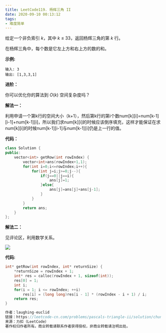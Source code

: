 ```yaml
---
title: LeetCode119. 杨辉三角 II
date: 2020-09-10 00:13:12
tags:
- 难度简单
---
```


 给定一个非负索引 *k*，其中 *k* ≤ 33，返回杨辉三角的第 *k* 行。 

<!-- more -->

在杨辉三角中，每个数是它左上方和右上方的数的和。

**示例:**

```
输入: 3
输出: [1,3,3,1]
```

**进阶：**

你可以优化你的算法到 *O*(*k*) 空间复杂度吗？



**解法一：**

利用申请一个第k行的空间大小（k+1），然后第k行的第i个数num\[k][i]=num\[k-1][i-1]+num\[k-1][i]，所以我们求num\[k][i]的时候应该倒序填充，这样才能保证在求num\[k][i]的时候num\[k-1][i-1]与num\[k-1][i]仍是上一行的值。



**代码：**

```cpp
class Solution {
public:
    vector<int> getRow(int rowIndex) {
        vector<int>ans(rowIndex+1,1);
        for(int i=0;i<=rowIndex;i++){
            for(int j=i;j>=0;j--){
                if(j==0||j==i){
                    ans[j]=1;
                }else{
                    ans[j]=ans[j]+ans[j-1];
                }
            }
        }
        return ans;
    }
};
```



**解法二：**

见评论区，利用数学关系。

![](http://qfax2tvfl.hn-bkt.clouddn.com/img/20200910001923.png)

**代码:**

```c
int* getRow(int rowIndex, int* returnSize) {
    *returnSize = rowIndex + 1;
    int* res = calloc(rowIndex + 1, sizeof(int));
    res[0] = 1;
    int i;
    for(i = 1; i <= rowIndex; ++i) 
        res[i] = (long long)res[i - 1] * (rowIndex - i + 1) / i;
    return res;
}

作者：laughing-euclid
链接：https://leetcode-cn.com/problems/pascals-triangle-ii/solution/chun-c-0ms-er-xiang-shi-jie-ti-jian-dan-yi-dong-by/
来源：力扣（LeetCode）
著作权归作者所有。商业转载请联系作者获得授权，非商业转载请注明出处。
```

